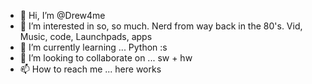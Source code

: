 - 👋 Hi, I’m @Drew4me
- 👀 I’m interested in so, so much. Nerd from way back in the 80's. Vid, Music, code, Launchpads, apps
- 🌱 I’m currently learning ... Python :s
- 💞️ I’m looking to collaborate on ... sw + hw
- 📫 How to reach me ... here works

<!---
Drew4me/Drew4me is a ✨ special ✨ repository because its `README.md` (this file) appears on your GitHub profile.
You can click the Preview link to take a look at your changes.
--->

